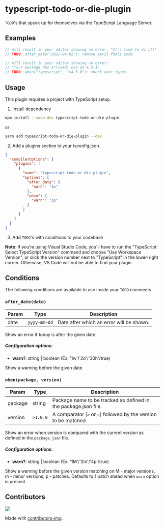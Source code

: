 # typescript-todo-or-die-plugin

`TODO`'s that speak up for themselves via the TypeScript Language Server.

## Examples

```typescript
// Will result in your editor showing an error: "It's time to do it!"
// TODO::after_date("2021-04-02"): remove april fools code
```

```typescript
// Will result in your editor showing an error:
// "Your package has arrived! now on 4.5.1"
// TODO::when("typescript", ">4.5.0"): check your types
```


## Usage

This plugin requires a project with TypeScript setup.

1. Install dependency

```bash
npm install --save-dev typescript-todo-or-die-plugin
```

or

```bash
yarn add typescript-todo-or-die-plugin --dev
```

2. Add a plugins section to your tsconfig.json.

```json
{
  "compilerOptions": {
    "plugins": [
      {
        "name": "typescript-todo-or-die-plugin",
        "options": {
          "after_date": {
            "warn": "1w"
          },
          "when": {
            "warn": "1p"
          }
        }
      }
    ]
  }
}
```

3. Add `TODO`'s with conditions to your codebase

**Note**: If you're using Visual Studio Code, you'll have to run the "TypeScript: Select TypeScript Version" command and choose "Use Workspace Version", or click the version number next to "TypeScript" in the lower-right corner. Otherwise, VS Code will not be able to find your plugin.
## Conditions

The following conditions are available to use inside your `TODO` comments

### `after_date(date)`

Param | Type | Description
---|---|---
date | `yyyy-mm-dd` | Date after which an error will be shown.

Show an error if today is after the given date

##### Configuration options:
- **warn?**: string | boolean (Ex: '1w'/'2d'/'30h'/true)

Show a warning before the given date

### `when(package, version)`

Param | Type | Description
---|---|---
package | string | Package name to be tracked as defined in the package.json file.
version | `>1.0.0` | A comparator (`>` or `=`) followed by the version to be matched

Show an error when version is compared with the current version as defined in the
`package.json` file.

##### Configuration options:
- **warn?**: string | boolean (Ex: '1M'/'2m'/'4p'/true)

Show a warning before the given version matching on M - major versions, m -
minor versions, p - patches. Defaults to 1 patch ahead when `warn` option is present.


## Contributors

<a href="https://github.com/ngnijland/typescript-todo-or-die-plugin/graphs/contributors">
  <img src="https://contrib.rocks/image?repo=ngnijland/typescript-todo-or-die-plugin" />
</a>

Made with [contributors-img](https://contrib.rocks).
